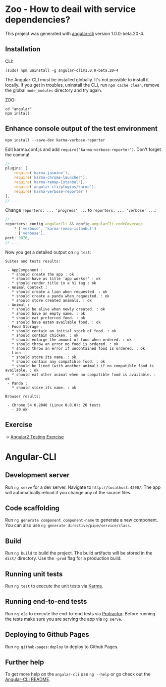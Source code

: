 # Zoo - How to deail with service dependencies?

This project was generated with [angular-cli](https://github.com/angular/angular-cli) version 1.0.0-beta.20-4.


## Installation

CLI:
```shell
(sudo) npm uninstall -g angular-cli@1.0.0-beta.20-4
```
The Angular-CLI must be installed globally. It's not possible to install it locally. If you get in troubles, uninstall the CLI, run `npm cache clean`, remove the global `node_modules` directory and try again.

ZOO:
```shell
cd "angular"
npm install
```

## Enhance console output of the test environment
```shell
npm install --save-dev karma-verbose-reporter
```
Edit karma.conf.js and add `require('karma-verbose-reporter')`. Don't forget the comma!
```javascript
// ...		
plugins: [
	require('karma-jasmine'),
	require('karma-chrome-launcher'),
	require('karma-remap-istanbul'),
	require('angular-cli/plugins/karma'),
	require('karma-verbose-reporter')
],
// ...
```
Change `reporters: ... 'progress' ...` to `reporters: ... 'verbose' ...`:
```javascript
// ...
reporters: config.angularCli && config.angularCli.codeCoverage
	? ['verbose', 'karma-remap-istanbul']
	: ['verbose'],
port: 9876,
// ...
```
Now you get a detailed output on `ng test`:
```
Suites and tests results:

 - AppComponent :
   * should create the app : ok
   * should have as title 'app works!' : ok
   * should render title in a h1 tag : ok
 - Animal Context :
   * should create a lion when requested. : ok
   * should create a panda when requested. : ok
   * should store created animals. : ok
 - Animal :
   * should be alive when newly created. : ok
   * should have an empty name. : ok
   * should eat preferred food. : ok
   * should have eaten available food. : ok
 - Food Storage :
   * should contain an initial stock of food. : ok
   * should contain chicken. : ok
   * should enlarge the amount of food when ordered. : ok
   * should throw an error no food is ordered. : ok
   * should throw an error if uncontained food is ordered. : ok
 - Lion :
   * should store its name. : ok
   * should contain any compatible food. : ok
   * should be lined (with another animal) if no compatible food is available. : ok
   * should eat other animal when no compatible food is available. : ok
 - Panda :
   * should store its name. : ok

Browser results:

 - Chrome 54.0.2840 (Linux 0.0.0): 20 tests
   - 20 ok
```


## Exercise

-> [Angular2 Testing Exercise](./Exercise.md)


# Angular-CLI

## Development server
Run `ng serve` for a dev server. Navigate to `http://localhost:4200/`. The app will automatically reload if you change any of the source files.

## Code scaffolding

Run `ng generate component component-name` to generate a new component. You can also use `ng generate directive/pipe/service/class`.

## Build

Run `ng build` to build the project. The build artifacts will be stored in the `dist/` directory. Use the `-prod` flag for a production build.

## Running unit tests

Run `ng test` to execute the unit tests via [Karma](https://karma-runner.github.io).

## Running end-to-end tests

Run `ng e2e` to execute the end-to-end tests via [Protractor](http://www.protractortest.org/).
Before running the tests make sure you are serving the app via `ng serve`.

## Deploying to Github Pages

Run `ng github-pages:deploy` to deploy to Github Pages.

## Further help

To get more help on the `angular-cli` use `ng --help` or go check out the [Angular-CLI README](https://github.com/angular/angular-cli/blob/master/README.md).

